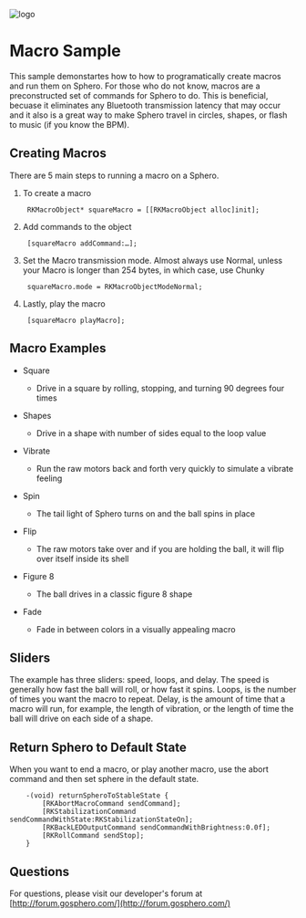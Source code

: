 ![logo](http://update.orbotix.com/developer/sphero-small.png)

# Macro Sample

This sample demonstartes how to how to programatically create macros and run them on Sphero.  For those who do not know, macros are a preconstructed set of commands for Sphero to do.  This is beneficial, becuase it eliminates any Bluetooth transmission latency that may occur and it also is a great way to make Sphero travel in circles, shapes, or flash to music (if you know the BPM).
	
## Creating Macros

There are 5 main steps to running a macro on a Sphero.
	
1. To create a macro 

    	RKMacroObject* squareMacro = [[RKMacroObject alloc]init];     

2. Add commands to the object

		[squareMacro addCommand:…];
		
3. Set the Macro transmission mode.  Almost always use Normal, unless your Macro is longer than 254 bytes, in which case, use Chunky

    	squareMacro.mode = RKMacroObjectModeNormal;

4. Lastly, play the macro

    	[squareMacro playMacro];  
    	
## Macro Examples  

* Square
	* Drive in a square by rolling, stopping, and turning 90 degrees four times	  
* Shapes 
 	* Drive in a shape with number of sides equal to the loop value
 	
* Vibrate
	* Run the raw motors back and forth very quickly to simulate a vibrate feeling 	
* Spin  
	* The tail light of Sphero turns on and the ball spins in place
	 
* Flip
	* The raw motors take over and if you are holding the ball, it will flip over itself inside its shell
	 
* Figure 8
	* The ball drives in a classic figure 8 shape
	
* Fade	
	* Fade in between colors in a visually appealing macro 

## Sliders

The example has three sliders: speed, loops, and delay.  The speed is generally how fast the ball will roll, or how fast it spins.  Loops, is the number of times you want the macro to repeat.  Delay, is the amount of time that a macro will run, for example, the length of vibration, or the length of time the ball will drive on each side of a shape.


## Return Sphero to Default State

When you want to end a macro, or play another macro, use the abort command and then set sphere in the default state.

		-(void) returnSpheroToStableState {
    		[RKAbortMacroCommand sendCommand];
    		[RKStabilizationCommand sendCommandWithState:RKStabilizationStateOn];
    		[RKBackLEDOutputCommand sendCommandWithBrightness:0.0f];
    		[RKRollCommand sendStop];
		}


## Questions

For questions, please visit our developer's forum at [http://forum.gosphero.com/](http://forum.gosphero.com/)

